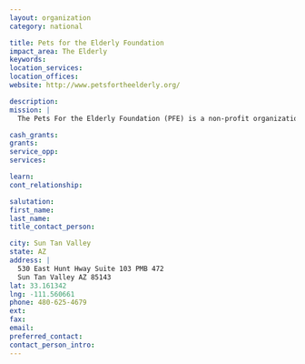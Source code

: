 ```yaml
---
layout: organization
category: national

title: Pets for the Elderly Foundation
impact_area: The Elderly
keywords: 
location_services: 
location_offices: 
website: http://www.petsfortheelderly.org/

description: 
mission: |
  The Pets For the Elderly Foundation (PFE) is a non-profit organization that provides the gift of health and happiness to senior citizens in need, while saving the lives of dogs and cats – many of which are euthanized by animal shelters or pounds simply for lack of funds or space. More than six million animals are destroyed annually because homes are not available – making euthanasia of adoptable animals the number one cause of death for both dogs and cats. The most serious disease for older persons is not cancer or heart disease – it's loneliness. Pets offer affection, unconditional love, fight loneliness, and can help ease the loss of a loved one. 

cash_grants: 
grants: 
service_opp: 
services: 

learn: 
cont_relationship: 

salutation: 
first_name: 
last_name: 
title_contact_person: 

city: Sun Tan Valley
state: AZ
address: |
  530 East Hunt Hway Suite 103 PMB 472  
  Sun Tan Valley AZ 85143
lat: 33.161342
lng: -111.560661
phone: 480-625-4679
ext: 
fax: 
email: 
preferred_contact: 
contact_person_intro: 
---
```

